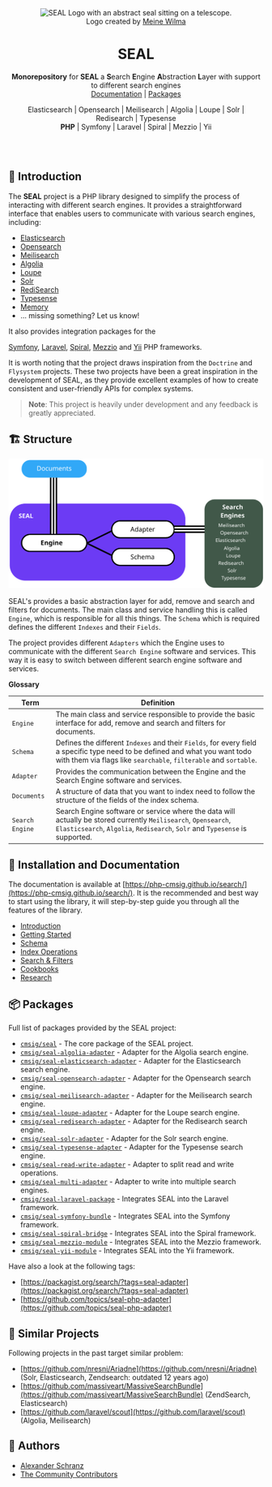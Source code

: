 <div align="center">
    <img alt="SEAL Logo with an abstract seal sitting on a telescope." src="https://avatars.githubusercontent.com/u/120221538?s=400&v=6" width="200" height="200">
</div>

<div align="center">Logo created by <a href="https://cargocollective.com/meinewilma">Meine Wilma</a></div>

<h1 align="center">SEAL</h1>

<div align="center">

<strong>Monorepository</strong> for **SEAL** a **S**earch **E**ngine **A**bstraction **L**ayer with support to different search engines<br/>
<a href="https://php-cmsig.github.io/search/">Documentation</a> | [Packages](#-packages)

Elasticsearch | Opensearch | Meilisearch | Algolia | Loupe | Solr | Redisearch | Typesense <br/>
**PHP** | Symfony | Laravel | Spiral | Mezzio | Yii

</div>

<br />
<br />

## 👋 Introduction

The **SEAL** project is a PHP library designed to simplify the process of interacting
with different search engines. It provides a straightforward interface that enables users
to communicate with various search engines, including:

- [Elasticsearch](packages/seal-elasticsearch-adapter)
- [Opensearch](packages/seal-opensearch-adapter)
- [Meilisearch](packages/seal-meilisearch-adapter)
- [Algolia](packages/seal-algolia-adapter)
- [Loupe](packages/seal-loupe-adapter)
- [Solr](packages/seal-solr-adapter)
- [RediSearch](packages/seal-redisearch-adapter)
- [Typesense](packages/seal-typesense-adapter)
- [Memory](packages/seal-memory-adapter)
- ... missing something? Let us know!

It also provides integration packages for the

[Symfony](integrations/symfony),
[Laravel](integrations/laravel),
[Spiral](integrations/spiral),
[Mezzio](integrations/mezzio) 
and [Yii](integrations/yii) PHP frameworks.

It is worth noting that the project draws inspiration from the
``Doctrine`` and ``Flysystem`` projects. These two projects have been a great inspiration
in the development of SEAL, as they provide excellent examples of how to create consistent
and user-friendly APIs for complex systems.

> **Note**:
> This project is heavily under development and any feedback is greatly appreciated.

## 🏗️ Structure

![SEAL Structure overview](docs/_images/overview.svg)


SEAL's provides a basic abstraction layer for add, remove and search and filters for documents.
The main class and service handling this is called `Engine`, which is responsible for all this things.
The `Schema` which is required defines the different `Indexes` and their `Fields`.

The project provides different `Adapters` which the Engine uses to communicate with the different `Search Engine` software and services.
This way it is easy to switch between different search engine software and services.

**Glossary**

| Term            | Definition                                                                                                                                                                                        |
|-----------------|---------------------------------------------------------------------------------------------------------------------------------------------------------------------------------------------------|
| `Engine`        | The main class and service responsible to provide the basic interface for add, remove and search and filters for documents.                                                                       |
| `Schema`        | Defines the different `Indexes` and their `Fields`, for every field a specific type need to be defined and what you want todo with them via flags like `searchable`, `filterable` and `sortable`. |
| `Adapter`       | Provides the communication between the Engine and the Search Engine software and services.                                                                                                        |
| `Documents`     | A structure of data that you want to index need to follow the structure of the fields of the index schema.                                                                                        |
| `Search Engine` | Search Engine software or service where the data will actually be stored currently `Meilisearch`, `Opensearch`, `Elasticsearch`, `Algolia`, `Redisearch`, `Solr` and `Typesense` is supported.    |

## 📖 Installation and Documentation

The documentation is available at [https://php-cmsig.github.io/search/](https://php-cmsig.github.io/search/).
It is the recommended and best way to start using the library, it will step-by-step guide you through all the features
of the library.

- [Introduction](https://php-cmsig.github.io/search/index.html)
- [Getting Started](https://php-cmsig.github.io/search/getting-started/index.html)
- [Schema](https://php-cmsig.github.io/search/schema/index.html)
- [Index Operations](https://php-cmsig.github.io/search/indexing/index.html)
- [Search & Filters](https://php-cmsig.github.io/search/search-and-filters/index.html)
- [Cookbooks](https://php-cmsig.github.io/search/cookbooks/index.html)
- [Research](https://php-cmsig.github.io/search/research/index.html)

## 📦 Packages

Full list of packages provided by the SEAL project:

- [`cmsig/seal`](packages/seal/README.md) - The core package of the SEAL project.
- [`cmsig/seal-algolia-adapter`](packages/seal-algolia-adapter/README.md) - Adapter for the Algolia search engine.
- [`cmsig/seal-elasticsearch-adapter`](packages/seal-elasticsearch-adapter/README.md) - Adapter for the Elasticsearch search engine.
- [`cmsig/seal-opensearch-adapter`](packages/seal-opensearch-adapter/README.md) - Adapter for the Opensearch search engine.
- [`cmsig/seal-meilisearch-adapter`](packages/seal-meilisearch-adapter/README.md) - Adapter for the Meilisearch search engine.
- [`cmsig/seal-loupe-adapter`](packages/seal-loupe-adapter/README.md) - Adapter for the Loupe search engine.
- [`cmsig/seal-redisearch-adapter`](packages/seal-redisearch-adapter/README.md) - Adapter for the Redisearch search engine.
- [`cmsig/seal-solr-adapter`](packages/seal-solr-adapter/README.md) - Adapter for the Solr search engine.
- [`cmsig/seal-typesense-adapter`](packages/seal-typesense-adapter/README.md) - Adapter for the Typesense search engine.
- [`cmsig/seal-read-write-adapter`](packages/seal-read-write-adapter/README.md) - Adapter to split read and write operations.
- [`cmsig/seal-multi-adapter`](packages/seal-multi-adapter/README.md) - Adapter to write into multiple search engines.
- [`cmsig/seal-laravel-package`](integrations/laravel/README.md) - Integrates SEAL into the Laravel framework.
- [`cmsig/seal-symfony-bundle`](integrations/symfony/README.md) - Integrates SEAL into the Symfony framework.
- [`cmsig/seal-spiral-bridge`](integrations/spiral/README.md) - Integrates SEAL into the Spiral framework.
- [`cmsig/seal-mezzio-module`](integrations/mezzio/README.md) - Integrates SEAL into the Mezzio framework.
- [`cmsig/seal-yii-module`](integrations/yii/README.md) - Integrates SEAL into the Yii framework.

Have also a look at the following tags:

- [https://packagist.org/search/?tags=seal-adapter](https://packagist.org/search/?tags=seal-adapter)
- [https://github.com/topics/seal-php-adapter](https://github.com/topics/seal-php-adapter)

## 🦑 Similar Projects

Following projects in the past target similar problem:

- [https://github.com/nresni/Ariadne](https://github.com/nresni/Ariadne) (Solr, Elasticsearch, Zendsearch: outdated 12 years ago)
- [https://github.com/massiveart/MassiveSearchBundle](https://github.com/massiveart/MassiveSearchBundle) (ZendSearch, Elasticsearch)
- [https://github.com/laravel/scout](https://github.com/laravel/scout) (Algolia, Meilisearch)

## 📩 Authors

- [Alexander Schranz](https://github.com/alexander-schranz/)
- [The Community Contributors](https://github.com/php-cmsig/search/graphs/contributors)
